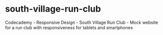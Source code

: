# south-village-run-club
Codecademy - Responsive Design - South Village Run Club - Mock website for a run club with responsiveness for tablets and smartphones 
